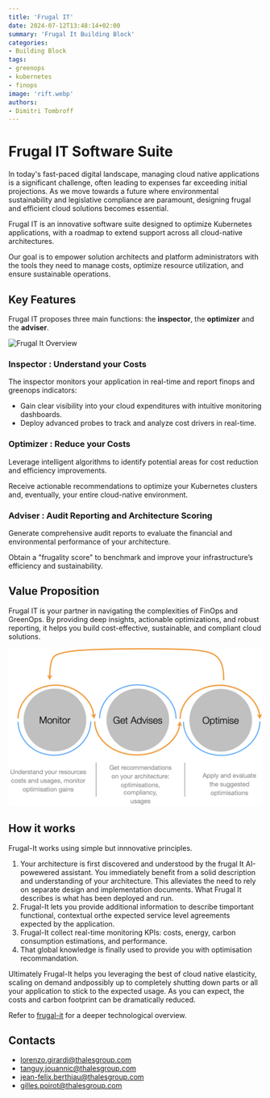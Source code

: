 ```yaml
---
title: 'Frugal IT'
date: 2024-07-12T13:48:14+02:00
summary: 'Frugal It Building Block'
categories: 
- Building Block
tags:
- greenops
- kubernetes
- finops
image: 'rift.webp'
authors: 
- Dimitri Tombroff
---
```


# Frugal IT Software Suite

In today's fast-paced digital landscape, managing cloud native applications is a significant challenge, often leading to expenses far exceeding initial projections. As we move towards a future where environmental sustainability and legislative compliance are paramount, designing frugal and efficient cloud solutions becomes essential.

Frugal IT is an innovative software suite designed to optimize Kubernetes applications, with a roadmap to extend support across all cloud-native architectures. 

Our goal is to empower solution architects and platform administrators with the tools they need to manage costs, optimize resource utilization, and ensure sustainable operations.

## Key Features

Frugal IT proposes three main functions: the **inspector**, the **optimizer** and the **adviser**.

![Frugal It Overview](frugalit.png)

### Inspector : Understand your Costs

The inspector monitors your application in real-time and report finops and greenops indicators: 

* Gain clear visibility into your cloud expenditures with intuitive monitoring dashboards.
* Deploy advanced probes to track and analyze cost drivers in real-time.

### Optimizer : Reduce your Costs

Leverage intelligent algorithms to identify potential areas for cost reduction and efficiency improvements.

Receive actionable recommendations to optimize your Kubernetes clusters and, eventually, your entire cloud-native environment.

### Adviser : Audit Reporting and Architecture Scoring

Generate comprehensive audit reports to evaluate the financial and environmental performance of your architecture.

Obtain a "frugality score" to benchmark and improve your infrastructure’s efficiency and sustainability.

## Value Proposition

Frugal IT is your partner in navigating the complexities of FinOps and GreenOps. By providing deep insights, actionable optimizations, and robust reporting, it helps you build cost-effective, sustainable, and compliant cloud solutions.

![User experience and vertuous cycle](frugal-it-cycle.png)

## How it works

Frugal-It works using simple but innnovative principles. 

1. Your architecture is first discovered and understood by the frugal It AI-powewered assistant. You immediately benefit from a solid description and understanding of your architecture. This alleviates the need to rely on separate design and implementation 
documents. What Frugal It describes is what has been deployed and run. 
2. Frugal-It lets you provide additional information to describe timportant functional, contextual orthe expected service level agreements expected by the application. 
3. Frugal-It collect real-time monitoring KPIs: costs, energy, carbon consumption estimations, and performance.
4. That global knowledge is finally used to provide you with optimisation recommandation. 

Ultimately Frugal-It helps you leveraging the best of cloud native elasticity, scaling on demand andpossibly up to completely shutting down parts or all your application  to stick to the expected usage. As you can expect, the costs and carbon footprint 
can be dramatically reduced.  

Refer to [frugal-it](/blogs/frugalit) for a deeper technological overview. 


## Contacts

- lorenzo.girardi@thalesgroup.com
- tanguy.jouannic@thalesgroup.com
- jean-felix.berthiau@thalesgroup.com
- gilles.poirot@thalesgroup.com



